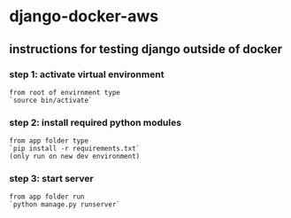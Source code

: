 # django-docker-aws
## instructions for testing django outside of docker
### step 1: activate virtual environment
    from root of envirnment type
    `source bin/activate`
### step 2: install required python modules
    from app folder type 
    `pip install -r requirements.txt` 
    (only run on new dev environment)
### step 3: start server
    from app folder run 
    `python manage.py runserver`
